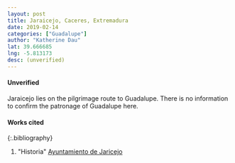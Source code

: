 ```yaml
---
layout: post
title: Jaraicejo, Caceres, Extremadura
date: 2019-02-14
categories: ["Guadalupe"]
author: "Katherine Dau"
lat: 39.666685
lng: -5.813173
desc: (unverified)
---
```

#### Unverified
Jaraicejo lies on the pilgrimage route to Guadalupe. There is no information to confirm the patronage of Guadalupe here.

#### Works cited

{:.bibliography}
1. "Historia" [Ayuntamiento de Jaricejo](http://www.jaraicejo.es/historia)
